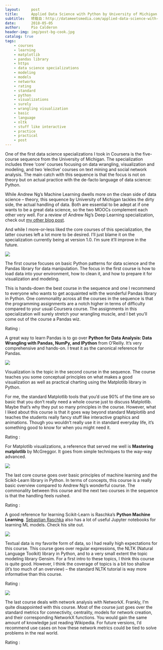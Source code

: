 ```yaml
---
layout:     post
title:      Applied Data Science with Python by University of Michigan： A Course-by-Course Review
subtitle:   转载自：http://datameetsmedia.com/applied-data-science-with-python-by-university-of-michigan-a-course-by-course-review/
date:       2018-05-05
author:     Pio Calderon
header-img: img/post-bg-cook.jpg
catalog: true
tags:
    - courses
    - learning
    - matplotlib
    - pandas library
    - https
    - data science specializations
    - modeling
    - models
    - networkx
    - rating
    - standard
    - python
    - visualizations
    - surely
    - wrangling visualization
    - basic
    - language
    - nltk
    - stuff like interactive
    - practice
    - practical
    - post
---
```






One of the first data science specializations I took in Coursera is the five-course sequence from the University of Michigan. The specialization includes three ‘core’ courses focusing on data wrangling, visualization and modeling, and two ‘elective’ courses on text mining and social network analysis. The main catch with this sequence is that the focus is not on theory but on actual practice with the de-facto language of data science: Python.

While Andrew Ng’s Machine Learning dwells more on the clean side of data science – theory, this sequence by University of Michigan tackles the dirty side, the actual handling of data. Both are essential to be adept at if one wants to be a great data science, so the two MOOCs complement each other very well. For a review of Andrew Ng’s Deep Learning specialization, check out [my other blog post](http://datameetsmedia.com/deep-learning-andrew-ng-review).

And while I more-or-less liked the core courses of this specialization, the latter courses left a lot more to be desired. I’ll just blame it on the specialization currently being at version 1.0. I’m sure it’ll improve in the future.

![](https://i2.wp.com/datameetsmedia.com/wp-content/uploads/2018/05/Screen-Shot-2018-05-05-at-8.19.38-PM.png?resize=800%2C288)


The first course focuses on basic Python patterns for data science and the Pandas library for data manipulation. The focus in the first course is how to load data into your environment, how to clean it, and how to prepare it for visualization and modeling.

This is hands-down the best course in the sequence and one I recommend to everyone who wants to get acquainted with the wonderful Pandas library in Python. One commonality across all the courses in the sequence is that the programming assignments are a notch higher in terms of difficulty compared to your usual Coursera course. The assignments in this specialization will surely stretch your wrangling muscle, and I bet you’ll come out of the course a Pandas wiz.

Rating : 

A great way to learn Pandas is to go over **Python for Data Analysis: Data Wrangling with Pandas, NumPy, and IPython** from O’Reilly. It’s very comprehensive and hands-on. I treat it as the canonical reference for Pandas.



![](https://i0.wp.com/datameetsmedia.com/wp-content/uploads/2018/05/Screen-Shot-2018-05-05-at-8.20.16-PM.png?resize=800%2C298)


Visualization is the topic in the second course in the sequence. The course teaches you some conceptual principles on what makes a good visualization as well as practical charting using the Matplotlib library in Python.

For me, the standard Matplotlib tools that you’d use 90% of the time are so basic that you don’t really need a whole course just to discuss Matplotlib. Maybe that’s why they put so many principles in the course. However, what I liked about this course is that it goes way beyond standard Matplotlib and teaches the students really fancy stuff like interactive graphics and animations. Though you wouldn’t really use it in standard everyday life, it’s something good to know for when you might need it.

Rating : 

For Matplotlib visualizations, a reference that served me well is **Mastering matplotlib** by McGreggor. It goes from simple techniques to the way-way advanced.






![](https://i2.wp.com/datameetsmedia.com/wp-content/uploads/2018/05/Screen-Shot-2018-05-05-at-8.20.57-PM.png?resize=800%2C328)


The last core course goes over basic principles of machine learning and the Scikit-Learn library in Python. In terms of concepts, this course is a really basic overview compared to Andrew Ng’s wonderful course. The commonality between this course and the next two courses in the sequence is that the handling feels rushed.

Rating : 

A good reference for learning Scikit-Learn is Raschka’s **Python Machine Learning**. [Sebastian Raschka](https://sebastianraschka.com/deep-learning-resources.html) also has a lot of useful Jupyter notebooks for learning ML models. Check his site out.



![](https://i1.wp.com/datameetsmedia.com/wp-content/uploads/2018/05/Screen-Shot-2018-05-05-at-8.21.33-PM.png?resize=800%2C294)


Textual data is my favorite form of data, so I had really high expectations for this course. This course goes over regular expressions, the NLTK (Natural Language Toolkit) library in Python, and to a very small extent the topic modeling library Gensim. For a first intro to these topics, I think this course is quite good. However, I think the coverage of topics is a bit too shallow (it’s too much of an overview) – the standard NLTK tutorial is way more informative than this course.

Rating : 




![](https://i1.wp.com/datameetsmedia.com/wp-content/uploads/2018/05/Screen-Shot-2018-05-05-at-8.22.04-PM.png?resize=800%2C259)


The last course deals with network analysis with NetworkX. Frankly, I’m quite disappointed with this course. Most of the course just goes over the standard metrics for connectivity, centrality, models for network creation, and their corresponding NetworkX functions. You would gain the same amount of knowledge just reading Wikipedia. For future versions, I’d recommend use cases on how these network metrics could be tied to solve problems in the real world.

Rating : 








